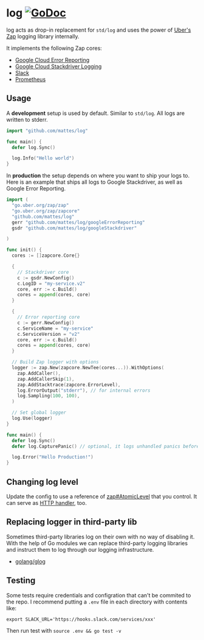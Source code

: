# log [![GoDoc](https://godoc.org/github.com/mattes/log?status.svg)](https://godoc.org/github.com/mattes/log)

log acts as drop-in replacement for `std/log` and uses the power of
[Uber's Zap](https://github.com/uber-go/zap) logging library internally. 

It implements the following Zap cores:

  * [Google Cloud Error Reporting](/googleErrorReporting)
  * [Google Cloud Stackdriver Logging](/googleStackdriver)
  * [Slack](/slack)
  * [Prometheus](/prometheus)


## Usage

A __development__ setup is used by default. Similar to `std/log`.
All logs are written to stderr.

```go
import "github.com/mattes/log"

func main() {
  defer log.Sync()

  log.Info("Hello world")
}
```

In __production__ the setup depends on where you want to ship your logs to.
Here is an example that ships all logs to Google Stackdriver, as well
as Google Error Reporting.

```go
import (
  "go.uber.org/zap/zap"
  "go.uber.org/zap/zapcore"
  "github.com/mattes/log"
  gerr "github.com/mattes/log/googleErrorReporting"
  gsdr "github.com/mattes/log/googleStackdriver"

)

func init() {
  cores := []zapcore.Core{}

  {
    // Stackdriver core
    c := gsdr.NewConfig()
    c.LogID = "my-service.v2"
    core, err := c.Build()
    cores = append(cores, core)
  }

  {
    // Error reporting core
    c := gerr.NewConfig()
    c.ServiceName = "my-service"
    c.ServiceVersion = "v2"
    core, err := c.Build()
    cores = append(cores, core)
  }

  // Build Zap logger with options
  logger := zap.New(zapcore.NewTee(cores...)).WithOptions(
    zap.AddCaller(),
    zap.AddCallerSkip(1),
    zap.AddStacktrace(zapcore.ErrorLevel),
    log.ErrorOutput("stderr"), // for internal errors
    log.Sampling(100, 100),
  )

  // Set global logger
  log.Use(logger)
}

func main() {
  defer log.Sync()
  defer log.CapturePanic() // optional, it logs unhandled panics before crashing

  log.Error("Hello Production!")
}
```

## Changing log level

Update the config to use a reference of [zap#AtomicLevel](https://godoc.org/go.uber.org/zap#NewAtomicLevel)
that you control. It can serve as [HTTP handler](https://godoc.org/go.uber.org/zap#AtomicLevel.ServeHTTP), too.


## Replacing logger in third-party lib

Sometimes third-party libraries log on their own with no way of disabling it.
With the help of Go modules we can replace third-party logging libraries 
and instruct them to log through our logging infrastructure.

  * [golang/glog](/glog)


## Testing

Some tests require credentials and configration that can't be commited to the repo.
I recommend putting a `.env` file in each directory with contents like:

```
export SLACK_URL='https://hooks.slack.com/services/xxx'
```

Then run test with `source .env && go test -v`

